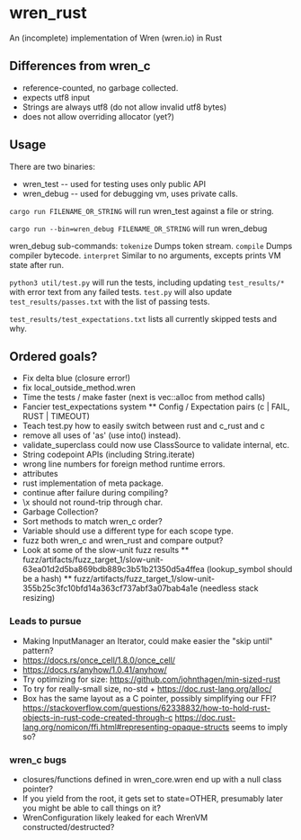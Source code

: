 # wren_rust
An (incomplete) implementation of Wren (wren.io) in Rust

## Differences from wren_c
* reference-counted, no garbage collected.
* expects utf8 input
* Strings are always utf8 (do not allow invalid utf8 bytes)
* does not allow overriding allocator (yet?)

## Usage

There are two binaries:
- wren_test -- used for testing uses only public API
- wren_debug -- used for debugging vm, uses private calls.

`cargo run FILENAME_OR_STRING`
will run wren_test against a file or string.


`cargo run --bin=wren_debug FILENAME_OR_STRING` will run wren_debug

wren_debug sub-commands:
`tokenize` Dumps token stream.
`compile`  Dumps compiler bytecode.
`interpret` Similar to no arguments, excepts prints VM state after run.


`python3 util/test.py` will run the tests, including updating `test_results/*`
with error text from any failed tests.  `test.py` will also update
`test_results/passes.txt` with the list of passing tests.

`test_results/test_expectations.txt` lists all currently skipped tests and why.

## Ordered goals?
* Fix delta blue (closure error!)
* fix local_outside_method.wren
* Time the tests / make faster (next is vec::alloc from method calls)
* Fancier test_expectations system
 ** Config / Expectation pairs (c | FAIL, RUST | TIMEOUT)
* Teach test.py how to easily switch between rust and c_rust and c
* remove all uses of 'as' (use into() instead).
* validate_superclass could now use ClassSource to validate internal, etc.
* String codepoint APIs (including String.iterate)
* wrong line numbers for foreign method runtime errors.
* attributes
* rust implementation of meta package.
* continue after failure during compiling?
* \x should not round-trip through char.
* Garbage Collection?
* Sort methods to match wren_c order?
* Variable should use a different type for each scope type.
* fuzz both wren_c and wren_rust and compare output?
* Look at some of the slow-unit fuzz results
 ** fuzz/artifacts/fuzz_target_1/slow-unit-63ea01d2d5ba869bdb889c3b51b21350d5a4ffea (lookup_symbol should be a hash)
 ** fuzz/artifacts/fuzz_target_1/slow-unit-355b25c3fc10bfd14a363cf737abf3a07bab4a1e (needless stack resizing)

### Leads to pursue
* Making InputManager an Iterator, could make easier the "skip until" pattern?
* https://docs.rs/once_cell/1.8.0/once_cell/
* https://docs.rs/anyhow/1.0.41/anyhow/
* Try optimizing for size: https://github.com/johnthagen/min-sized-rust
* To try for really-small size, no-std + https://doc.rust-lang.org/alloc/
* Box has the same layout as a C pointer, possibly simplifying our FFI?
https://stackoverflow.com/questions/62338832/how-to-hold-rust-objects-in-rust-code-created-through-c
https://doc.rust-lang.org/nomicon/ffi.html#representing-opaque-structs seems to imply so?

### wren_c bugs
* closures/functions defined in wren_core.wren end up with a null class pointer?
* If you yield from the root, it gets set to state=OTHER, presumably later you
might be able to call things on it?
* WrenConfiguration likely leaked for each WrenVM constructed/destructed?
